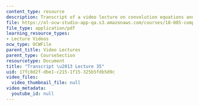 ```yaml
---
content_type: resource
description: Transcript of a video lecture on convolution equations and deconvolution.
file: https://ol-ocw-studio-app-qa.s3.amazonaws.com/courses/18-085-computational-science-and-engineering-i-fall-2008/17fc8d2fdbe1c2151f15325b5fdb5d9c_18-085F08-L35.pdf
file_type: application/pdf
learning_resource_types:
- Lecture Videos
ocw_type: OCWFile
parent_title: Video Lectures
parent_type: CourseSection
resourcetype: Document
title: "Transcript \u2013 Lecture 35"
uid: 17fc8d2f-dbe1-c215-1f15-325b5fdb5d9c
video_files:
  video_thumbnail_file: null
video_metadata:
  youtube_id: null
---
```


